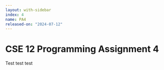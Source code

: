 ```yaml
---
layout: with-sidebar
index: 4
name: PA4
released-on: "2024-07-12"
---
```

# CSE 12 Programming Assignment 4

Test test test